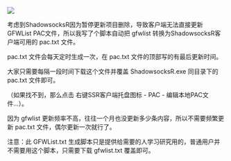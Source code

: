 <a href="http://info.flagcounter.com/T2RV"><img src="http://s09.flagcounter.com/count2/T2RV/bg_FFFFFF/txt_000000/border_CCCCCC/columns_6/maxflags_20/viewers_GFWList/labels_1/pageviews_1/flags_0/percent_0/" border="0"></a>

考虑到ShadowsocksR因为暂停更新项目删除，导致客户端无法直接更新GFWList PAC文件，所以我写了个脚本自动把 gfwlist 转换为ShadowsocksR客户端可用的 pac.txt 文件。

pac.txt 文件会每天定时生成一次，在 pac.txt 文件的顶部写的有最后更新时间。

大家只需要每隔一段时间下载这个文件并覆盖 ShadowsocksR.exe 同目录下的 pac.txt 文件即可。

（如果找不到，那么点击 右键SSR客户端托盘图标 - PAC - 编辑本地PAC文件...）。

因为 gfwlist 更新频率不高，往往一个月也没更新多少条内容，所以不需要频繁更新 pac.txt 文件，偶尔更新一次就行了。

注意：此 GFWList.txt 生成脚本只是提供给需要的人学习研究用的，普通用户并不需要用这个脚本，只需要下载 gfwlist.txt 覆盖即可。
